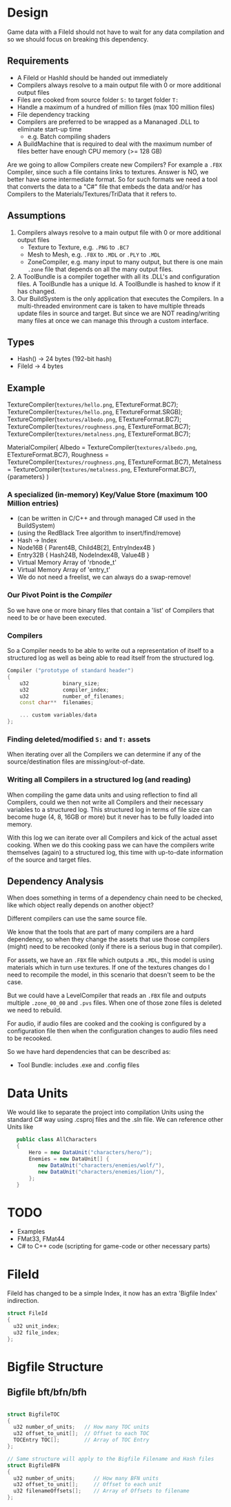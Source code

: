 # Design

Game data with a FileId should not have to wait for any data compilation and so we should
focus on breaking this dependency.

## Requirements

  - A FileId or HashId should be handed out immediately
  - Compilers always resolve to a main output file with 0 or more additional output files
  - Files are cooked from source folder `S:` to target folder `T:`
  - Handle a maximum of a hundred of million files (max 100 million files)
  - File dependency tracking
  - Compilers are preferred to be wrapped as a Mananaged .DLL to eliminate start-up time
    - e.g. Batch compiling shaders
  - A BuildMachine that is required to deal with the maximum number of files better have
    enough CPU memory (>= 128 GB)

Are we going to allow Compilers create new Compilers? For example a `.FBX` Compiler,
since such a file contains links to textures. Answer is NO, we better have some intermediate format.
So for such formats we need a tool that converts the data to a "C#" file that embeds the
data and/or has Compilers to the Materials/Textures/TriData that it refers to.

## Assumptions

  1. Compilers always resolve to a main output file with 0 or more additional output files
     - Texture to Texture, e.g. `.PNG` to `.BC7`
     - Mesh to Mesh, e.g. `.FBX` to `.MDL` or `.PLY` to `.MDL`
     - ZoneCompiler, e.g. many input to many output, but there is one main `.zone` file
       that depends on all the many output files.
  2. A ToolBundle is a compiler together with all its .DLL's and configuration files.
     A ToolBundle has a unique Id.
     A ToolBundle is hashed to know if it has changed.
  3. Our BuildSystem is the only application that executes the Compilers. In a multi-threaded
     environment care is taken to have multiple threads update files in source and target. 
     But since we are NOT reading/writing many files at once we can manage this through a
     custom interface.

## Types

- Hash() -> 24 bytes (192-bit hash)
- FileId -> 4 bytes

## Example

TextureCompiler(`textures/hello.png`, ETextureFormat.BC7);
TextureCompiler(`textures/hello.png`, ETextureFormat.SRGB);
TextureCompiler(`textures/albedo.png`, ETextureFormat.BC7);
TextureCompiler(`textures/roughness.png`, ETextureFormat.BC7);
TextureCompiler(`textures/metalness.png`, ETextureFormat.BC7);

MaterialCompiler(
  Albedo = TextureCompiler(`textures/albedo.png`, ETextureFormat.BC7),
  Roughness = TextureCompiler(`textures/roughness.png`, ETextureFormat.BC7),
  Metalness = TextureCompiler(`textures/metalness.png`, ETextureFormat.BC7),
  {parameters}
)

### A specialized (in-memory) Key/Value Store (maximum 100 Million entries)

- (can be written in C/C++ and through managed C# used in the BuildSystem)
- (using the RedBlack Tree algorithm to insert/find/remove)
- Hash -> Index
- Node16B { Parent4B, Child4B[2], EntryIndex4B }
- Entry32B { Hash24B, NodeIndex4B, Value4B }
- Virtual Memory Array of 'rbnode_t'
- Virtual Memory Array of 'entry_t'
- We do not need a freelist, we can always do a swap-remove!

### Our Pivot Point is the *Compiler*

So we have one or more binary files that contain a 'list' of Compilers that need to be or have been
executed. 

### Compilers

So a Compiler needs to be able to write out a representation of itself to a structured log as well
as being able to read itself from the structured log.

```c++
Compiler ("prototype of standard header")
{
    u32           binary_size;
    u32           compiler_index;
    u32           number_of_filenames;
    const char**  filenames;

    ... custom variables/data
};
```

### Finding deleted/modified `S:` and `T:` assets

When iterating over all the Compilers we can determine if any of the source/destination files
are missing/out-of-date.

### Writing all Compilers in a structured log (and reading)

When compiling the game data units and using reflection to find all Compilers, could we then not
write all Compilers and their necessary variables to a structured log. This structured log in terms 
of file size can become huge (4, 8, 16GB or more) but it never has to be fully loaded into memory.

With this log we can iterate over all Compilers and kick of the actual asset cooking. When we do
this cooking pass we can have the compilers write themselves (again) to a structured log, this time
with up-to-date information of the source and target files.

## Dependency Analysis

When does something in terms of a dependency chain need to be checked, like which object
really depends on another object?

Different compilers can use the same source file.

We know that the tools that are part of many compilers are a hard dependency, so when they change the assets that
use those compilers (might) need to be recooked (only if there is a serious bug in that compiler).

For assets, we have an `.FBX` file which outputs a `.MDL`, this model is using materials which in turn use textures.
If one of the textures changes do I need to recompile the model, in this scenario that doesn't seem to be the case.

But we could have a LevelCompiler that reads an `.FBX` file and outputs multiple `.zone_00_00` and `.pvs` files. 
When one of those zone files is deleted we need to rebuild. 

For audio, if audio files are cooked and the cooking is configured by a configuration file then when the configuration
changes to audio files need to be recooked.

So we have hard dependencies that can be described as:

- Tool Bundle: includes .exe and .config files

# Data Units

We would like to separate the project into compilation Units using the standard C# way using .csproj files and the .sln file.
We can reference other Units like

```c#
   public class AllCharacters
   {
       Hero = new DataUnit("characters/hero/");
       Enemies = new DataUnit[] {
          new DataUnit("characters/enemies/wolf/"),
          new DataUnit("characters/enemies/lion/"),
       };
   }
```

# TODO
  
- Examples
- FMat33, FMat44
- C# to C++ code (scripting for game-code or other necessary parts)

# FileId

FileId has changed to be a simple Index, it now has an extra 'Bigfile Index' indirection.

```c++
struct FileId
{
  u32 unit_index;
  u32 file_index;
};
```

# Bigfile Structure

## Bigfile bft/bfn/bfh

```c++

struct BigfileTOC
{
  u32 number_of_units;   // How many TOC units
  u32 offset_to_unit[];  // Offset to each TOC
  TOCEntry TOC[];        // Array of TOC Entry 
};

// Same structure will apply to the Bigfile Filename and Hash files
struct BigfileBFN
{
  u32 number_of_units;      // How many BFN units
  u32 offset_to_unit[];     // Offset to each unit
  u32 filenameOffsets[];    // Array of Offsets to filename
};

```